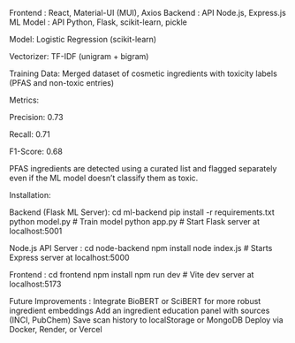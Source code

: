 Frontend :	React, Material-UI (MUI), Axios
Backend : API	Node.js, Express.js
ML Model :  API	Python, Flask, scikit-learn, pickle


Model: Logistic Regression (scikit-learn)

Vectorizer: TF-IDF (unigram + bigram)

Training Data: Merged dataset of cosmetic ingredients with toxicity labels (PFAS and non-toxic entries)

Metrics:

Precision: 0.73

Recall: 0.71

F1-Score: 0.68

PFAS ingredients are detected using a curated list and flagged separately even if the ML model doesn’t classify them as toxic.

Installation:

Backend (Flask ML Server):
cd ml-backend
pip install -r requirements.txt
python model.py     # Train model
python app.py       # Start Flask server at localhost:5001

Node.js API Server :
cd node-backend
npm install
node index.js       # Starts Express server at localhost:5000

Frontend :
cd frontend
npm install
npm run dev         # Vite dev server at localhost:5173

 Future Improvements :
 Integrate BioBERT or SciBERT for more robust ingredient embeddings
 Add an ingredient education panel with sources (INCI, PubChem)
 Save scan history to localStorage or MongoDB
 Deploy via Docker, Render, or Vercel
